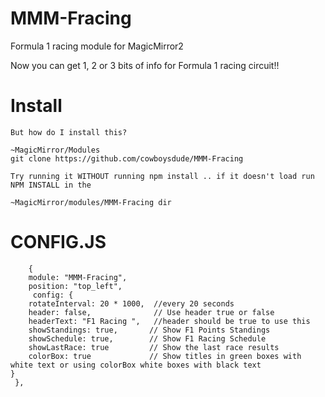 # MMM-Fracing
Formula 1 racing module for MagicMirror2

Now you can get 1, 2 or 3 bits of info for Formula 1 racing circuit!!

# Install
    But how do I install this?
    
    ~MagicMirror/Modules
    git clone https://github.com/cowboysdude/MMM-Fracing
    
    Try running it WITHOUT running npm install .. if it doesn't load run NPM INSTALL in the 
    
    ~MagicMirror/modules/MMM-Fracing dir


# CONFIG.JS
        {
        module: "MMM-Fracing",
        position: "top_left",
         config: {
        rotateInterval: 20 * 1000,  //every 20 seconds
        header: false,              // Use header true or false
        headerText: "F1 Racing ",   //header should be true to use this
        showStandings: true,       // Show F1 Points Standings
        showSchedule: true,        // Show F1 Racing Schedule
        showLastRace: true         // Show the last race results
        colorBox: true             // Show titles in green boxes with white text or using colorBox white boxes with black text
	}
	 },


